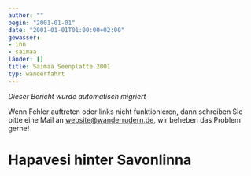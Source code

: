 ```yaml
---
author: ""
begin: "2001-01-01"
date: "2001-01-01T01:00:00+02:00"
gewässer:
- inn
- saimaa
länder: []
title: Saimaa Seenplatte 2001
typ: wanderfahrt
---
```



*Dieser Bericht wurde automatisch migriert*

Wenn Fehler auftreten oder links nicht funktionieren, dann schreiben Sie bitte eine Mail an website@wanderrudern.de, wir beheben das Problem gerne!



# Hapavesi hinter Savonlinna


